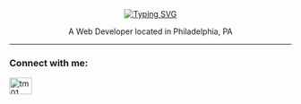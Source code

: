  <div id="greeting" align="center">
    <a href="https://git.io/typing-svg"><img src="https://readme-typing-svg.demolab.com?font=Fira+Code&pause=1000&color=6ED6F7FF&center=true&vCenter=true&width=435&lines=Hi%2C+my+name+is+Luke+Rozon" alt="Typing SVG" /></a>
 <p>A Web Developer located in Philadelphia, PA</p>
  </div>
  <hr>
  
  <h3 align="left">Connect with me:</h3>
<p align="left">
<a href="https://www.linkedin.com/in/lucas-rozon/" target="blank"><img align="center" src="https://raw.githubusercontent.com/rahuldkjain/github-profile-readme-generator/master/src/images/icons/Social/linked-in-alt.svg" alt="tm01" height="30" width="40" /></a>
</p>

<!--
**Zym0tic/Zym0tic** is a ✨ _special_ ✨ repository because its `README.md` (this file) appears on your GitHub profile.

Here are some ideas to get you started:

- 🔭 I’m currently working on ...
- 🌱 I’m currently learning ...
- 👯 I’m looking to collaborate on ...
- 🤔 I’m looking for help with ...
- 💬 Ask me about ...
- 📫 How to reach me: ...
- 😄 Pronouns: ...
- ⚡ Fun fact: ...
-->
